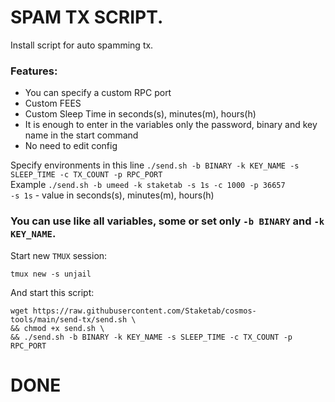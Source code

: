 # SPAM TX SCRIPT.
Install script for auto spamming tx.  
### Features:  
- You can specify a custom RPC port
- Custom FEES
- Custom Sleep Time in seconds(s), minutes(m), hours(h)  
- It is enough to enter in the variables only the password, binary and key name in the start command
- No need to edit config

Specify environments in this line `./send.sh -b BINARY -k KEY_NAME -s SLEEP_TIME -c TX_COUNT -p RPC_PORT`  
Example `./send.sh -b umeed -k staketab -s 1s -c 1000 -p 36657`  
`-s 1s` - value in seconds(s), minutes(m), hours(h)  
### You can use like all variables, some or set only `-b BINARY` and `-k KEY_NAME`.

Start new `TMUX` session:
```
tmux new -s unjail
```
And start this script:
```
wget https://raw.githubusercontent.com/Staketab/cosmos-tools/main/send-tx/send.sh \
&& chmod +x send.sh \
&& ./send.sh -b BINARY -k KEY_NAME -s SLEEP_TIME -c TX_COUNT -p RPC_PORT
```
# DONE
